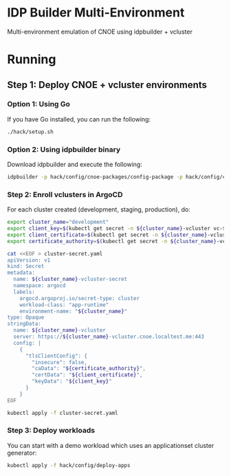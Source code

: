 # IDP Builder Multi-Environment

Multi-environment emulation of CNOE using idpbuilder + vcluster

# Running

## Step 1: Deploy CNOE + vcluster environments

### Option 1: Using Go

If you have Go installed, you can run the following:

```bash
./hack/setup.sh
```

### Option 2: Using idpbuilder binary

Download idpbuilder and execute the following:

```bash
idpbuilder -p hack/config/cnoe-packages/config-package -p hack/config/cnoe-packages/vcluster-generator
```

### Step 2: Enroll vclusters in ArgoCD

For each cluster created (development, staging, production), do:

```bash
export cluster_name="development"
export client_key=$(kubectl get secret -n ${cluster_name}-vcluster vc-${cluster_name}-vcluster-helm --template='{{index .data "client-key" }}')
export client_certificate=$(kubectl get secret -n ${cluster_name}-vcluster vc-${cluster_name}-vcluster-helm --template='{{index .data "client-certificate" }}')
export certificate_authority=$(kubectl get secret -n ${cluster_name}-vcluster vc-${cluster_name}-vcluster-helm --template='{{index .data "certificate-authority" }}')
```

```bash
cat <<EOF > cluster-secret.yaml
apiVersion: v1
kind: Secret
metadata:
  name: ${cluster_name}-vcluster-secret
  namespace: argocd
  labels:
    argocd.argoproj.io/secret-type: cluster
    workload-class: "app-runtime"
    environment-name: "${cluster_name}"
type: Opaque
stringData:
  name: ${cluster_name}-vcluster
  server: https://${cluster_name}-vcluster.cnoe.localtest.me:443
  config: |
    {
      "tlsClientConfig": {
        "insecure": false,
        "caData": "${certificate_authority}",
        "certData": "${client_certificate}",
        "keyData": "${client_key}"
      }
    }
EOF
```

```bash
kubectl apply -f cluster-secret.yaml
```

### Step 3: Deploy workloads

You can start with a demo workload which uses an applicationset cluster generator:

```bash
kubectl apply -f hack/config/deploy-apps
```